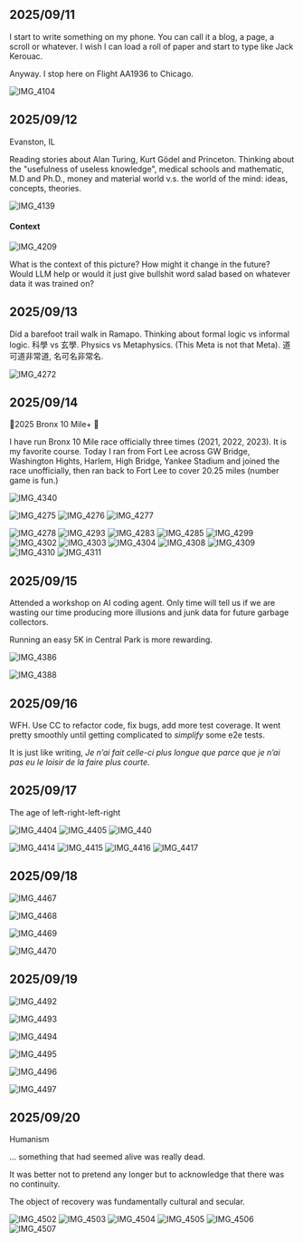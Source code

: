 ## 2025/09/11

I start to write something on my phone. You can call it a blog, a page, a scroll or whatever. I wish I can load a roll of paper and start to type like Jack Kerouac. 

Anyway. I stop here on Flight AA1936 to Chicago.

![IMG_4104](https://github.com/user-attachments/assets/024e4c11-3247-4f95-9eb1-f51744d99809)

## 2025/09/12
Evanston, IL

Reading stories about Alan Turing, Kurt Gödel and Princeton. Thinking about the "usefulness of useless knowledge", medical schools and mathematic, M.D and Ph.D., money and material world v.s. the world of the mind: ideas, concepts, theories.

![IMG_4139](https://github.com/user-attachments/assets/376eb143-e34a-41d4-b09b-a689b8331c81)

#### Context

![IMG_4209](https://github.com/user-attachments/assets/567503cb-e714-4bb1-9141-68d43692c36c)

What is the context of this picture? How might it change in the future?
Would LLM help or would it just give bullshit word salad based on whatever data it was trained on?

## 2025/09/13

Did a barefoot trail walk in Ramapo. Thinking about formal logic vs informal logic. 科學 vs 玄學. Physics vs Metaphysics. (This Meta is not that Meta). 道可道非常道, 名可名非常名. 

![IMG_4272](https://github.com/user-attachments/assets/51ecdca2-1ae4-48a8-ab3a-c04bf0ff003a)

## 2025/09/14

🦶2025 Bronx 10 Mile+ 🦶

I have run Bronx 10 Mile race officially three times (2021, 2022, 2023). It is my favorite course. Today I ran from Fort Lee across GW Bridge, Washington Hights, Harlem, High Bridge, Yankee Stadium and joined the race unofficially, then ran back to Fort Lee to cover 20.25 miles (number game is fun.)

![IMG_4340](https://github.com/user-attachments/assets/0f4a81e2-3cdd-4a37-835f-70c8ce928523)

![IMG_4275](https://github.com/user-attachments/assets/dc822bee-a02e-4654-98ea-b40ea79021c7)
![IMG_4276](https://github.com/user-attachments/assets/5827b561-891c-4b21-b1f1-3845a5fc4fb5)
![IMG_4277](https://github.com/user-attachments/assets/3f10b9da-fae3-4e79-8af9-3167a5b32026)

![IMG_4278](https://github.com/user-attachments/assets/a8cb2af9-7936-40fa-918f-6e1c3efc554e)
![IMG_4293](https://github.com/user-attachments/assets/32115a03-480a-4a25-a462-5bb1da99e2de)
![IMG_4283](https://github.com/user-attachments/assets/78525e45-8670-4f2a-9fea-b690a2e3dce9)
![IMG_4285](https://github.com/user-attachments/assets/45f5f81c-96f7-49af-a019-7f2aa06e9eae)
![IMG_4299](https://github.com/user-attachments/assets/ba0aaae0-f690-4ce0-9c2c-897893c2d593)
![IMG_4302](https://github.com/user-attachments/assets/8adc30c3-ff83-4b54-b1b1-ec3ada4573c7)
![IMG_4303](https://github.com/user-attachments/assets/af9d2d77-0b9c-4522-bd93-7f30a1fb4ea9)
![IMG_4304](https://github.com/user-attachments/assets/abbe97b0-4987-432a-ad25-db8e0de7b4af)
![IMG_4308](https://github.com/user-attachments/assets/3d5c471e-f2cf-4646-823e-9d2c30d17ca2)
![IMG_4309](https://github.com/user-attachments/assets/e85a816c-b146-4376-bf4a-0753f36d4a2c)
![IMG_4310](https://github.com/user-attachments/assets/e91eaf46-a39a-440a-93a5-cb32d8a4c34a)
![IMG_4311](https://github.com/user-attachments/assets/93b9d017-03ab-4ba5-8f9d-33a929afb2dc)

## 2025/09/15

Attended a workshop on AI coding agent. Only time will tell us if we are wasting our time producing more illusions and junk data for future garbage collectors. 

Running an easy 5K in Central Park is more rewarding.

![IMG_4386](https://github.com/user-attachments/assets/62057f1d-cb24-4d95-b086-a3b75f68a97d)

![IMG_4388](https://github.com/user-attachments/assets/72c78ba9-887e-4aeb-89c0-222ac17ee3dd)

## 2025/09/16

WFH. Use CC to refactor code, fix bugs, add more test coverage. It went pretty smoothly until getting complicated to *simplify* some e2e tests.

It is just like writing, *Je n’ai fait celle-ci plus longue que parce que je n’ai pas eu le loisir de la faire plus courte.*

## 2025/09/17

The age of left-right-left-right

![IMG_4404](https://github.com/user-attachments/assets/754c0e8e-1423-496c-92c1-5f5e70086d0e)
![IMG_4405](https://github.com/user-attachments/assets/9ca81097-6b1b-4368-b64d-0c638e9e55be)
![IMG_440](https://github.com/user-attachments/assets/f94a378b-1784-45ed-bc52-44082784b075)

![IMG_4414](https://github.com/user-attachments/assets/795efc74-e264-4672-9998-bc003efed746)
![IMG_4415](https://github.com/user-attachments/assets/f830ff0e-6f3d-4d0d-9f91-85889bf92411)
![IMG_4416](https://github.com/user-attachments/assets/ac20180f-fcd9-44f2-91ba-18f2ca64bcd5)
![IMG_4417](https://github.com/user-attachments/assets/4ca0ba9c-4c34-4b92-bdec-ba282692e8e2)

## 2025/09/18

![IMG_4467](https://github.com/user-attachments/assets/c9813858-c53b-4f8d-a5d0-8e4c9a0c371d)

![IMG_4468](https://github.com/user-attachments/assets/60c3017d-70f3-4182-99f6-face9d730182)

![IMG_4469](https://github.com/user-attachments/assets/9a3be019-cb52-400e-9fc0-6ff97ba372d8)

![IMG_4470](https://github.com/user-attachments/assets/e2f5e2db-1dc6-4f5b-9766-2cb753a6236a)

## 2025/09/19

![IMG_4492](https://github.com/user-attachments/assets/b502919f-3d57-4c4c-98e7-27eec85a2994)

![IMG_4493](https://github.com/user-attachments/assets/1c1d9970-4df0-4ab0-8d5f-91b2d28c1e3e)

![IMG_4494](https://github.com/user-attachments/assets/d75b82c5-cdad-44f3-b466-d0a0324982d0)

![IMG_4495](https://github.com/user-attachments/assets/96937905-0eef-4f5e-9d1d-0ba355d754ff)

![IMG_4496](https://github.com/user-attachments/assets/cefe5dd3-8e2c-477d-9bed-2092ef2274d8)

![IMG_4497](https://github.com/user-attachments/assets/06f0ac6b-cba5-416c-8a4f-4a0028983531)

## 2025/09/20 

Humanism

... something that had seemed alive was really dead.

It was better not to pretend any longer but to acknowledge that there was no continuity.

The object of recovery was fundamentally cultural and secular.

![IMG_4502](https://github.com/user-attachments/assets/249816e9-2cea-4256-aa7c-a73721d94b8d)
![IMG_4503](https://github.com/user-attachments/assets/b7f4e816-63c2-442c-8818-3ebb6abf1d3e)
![IMG_4504](https://github.com/user-attachments/assets/3e14055f-470f-4504-a74e-728b39ed0afa)
![IMG_4505](https://github.com/user-attachments/assets/c1ae90fb-6dcd-47f1-8a53-a1d6827e69b8)
![IMG_4506](https://github.com/user-attachments/assets/cf179c8d-99e9-455b-a33d-0fb9f6f4e528)
![IMG_4507](https://github.com/user-attachments/assets/cc7b0e43-480f-442e-93f5-50c02b40f0a5)






